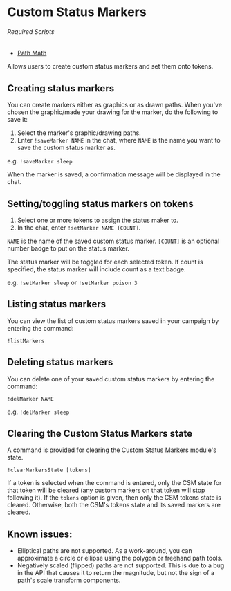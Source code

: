 # Custom Status Markers

###### Required Scripts
* [Path Math](https://github.com/Roll20/roll20-api-scripts/tree/master/PathMath)

Allows users to create custom status markers and set them onto tokens.

## Creating status markers

You can create markers either as graphics or as drawn paths. When you've
chosen the graphic/made your drawing for the marker, do the following to
save it:
1) Select the marker's graphic/drawing paths.
2) Enter ```!saveMarker NAME``` in the chat, where ```NAME``` is the name you want to
save the custom status marker as.

e.g. ```!saveMarker sleep```

When the marker is saved, a confirmation message will be displayed in the chat.

## Setting/toggling status markers on tokens

1) Select one or more tokens to assign the status maker to.
2) In the chat, enter ```!setMarker NAME [COUNT]```.

```NAME``` is the name of the saved custom status marker.
```[COUNT]``` is an optional number badge to put on the status marker.

The status marker will be toggled for each selected token. If count is
specified, the status marker will include count as a text badge.

e.g. ```!setMarker sleep``` or ```!setMarker poison 3```

## Listing status markers

You can view the list of custom status markers saved in your campaign
by entering the command:

```!listMarkers```

## Deleting status markers

You can delete one of your saved custom status markers by entering the command:

```!delMarker NAME```

e.g. ```!delMarker sleep```

## Clearing the Custom Status Markers state

A command is provided for clearing the Custom Status Markers module's state.

```!clearMarkersState [tokens]```

If a token is selected when the command is entered, only the CSM state for that
token will be cleared (any custom markers on that token will stop following it).
If the ```tokens``` option is given, then only the CSM tokens state is cleared.
Otherwise, both the CSM's tokens state and its saved markers are cleared.

## Known issues:

* Elliptical paths are not supported. As a work-around, you can approximate a
circle or ellipse using the polygon or freehand path tools.
* Negatively scaled (flipped) paths are not supported. This is due to a bug in
the API that causes it to return the magnitude, but not the sign of a path's
scale transform components.
